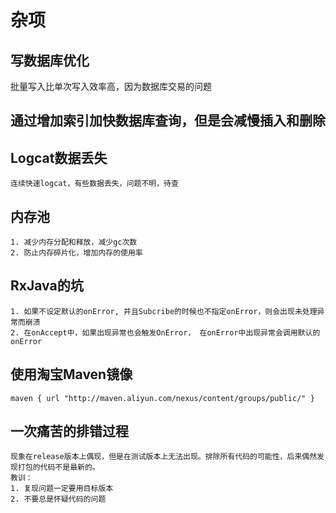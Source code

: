 # 杂项

## 写数据库优化
批量写入比单次写入效率高，因为数据库交易的问题

## 通过增加索引加快数据库查询，但是会减慢插入和删除

## Logcat数据丢失
    连续快速logcat，有些数据丢失，问题不明，待查

## 内存池
    1. 减少内存分配和释放，减少gc次数
    2. 防止内存碎片化，增加内存的使用率     


## RxJava的坑
    1. 如果不设定默认的onError, 并且Subcribe的时候也不指定onError，则会出现未处理异常而崩溃
    2. 在onAccept中，如果出现异常也会触发OnError， 在onError中出现异常会调用默认的onError    

## 使用淘宝Maven镜像
    maven { url "http://maven.aliyun.com/nexus/content/groups/public/" }      
  
## 一次痛苦的排错过程
    现象在release版本上偶现，但是在测试版本上无法出现。排除所有代码的可能性，后来偶然发现打包的代码不是最新的。
    教训： 
    1. 复现问题一定要用目标版本
    2. 不要总是怀疑代码的问题
